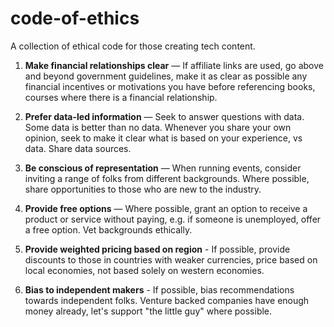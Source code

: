 # code-of-ethics

A collection of ethical code for those creating tech content. 

1. **Make financial relationships clear** — If affiliate links are used, go above and beyond government guidelines, make it as clear as possible any financial incentives or motivations you have before referencing books, courses where there is a financial relationship. 

2. **Prefer data-led information** — Seek to answer questions with data. Some data is better than no data. Whenever you share your own opinion, seek to make it clear what is based on your experience, vs data. Share data sources. 

3. **Be conscious of representation** — When running events, consider inviting a range of folks from different backgrounds. Where possible, share opportunities to those who are new to the industry. 

4. **Provide free options** — Where possible, grant an option to receive a product or service without paying, e.g. if someone is unemployed, offer a free option. Vet backgrounds ethically. 

5. **Provide weighted pricing based on region** - If possible, provide discounts to those in countries with weaker currencies, price based on local economies, not based solely on western economies. 

6. **Bias to independent makers** - If possible, bias recommendations towards independent folks. Venture backed companies have enough money already, let's support "the little guy" where possible. 
